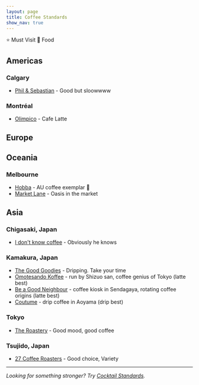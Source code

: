 ```yaml
---
layout: page
title: Coffee Standards
show_nav: true
---
```


⭐️ Must Visit
🍴 Food



## Americas 

### Calgary

* [Phil & Sebastian](https://www.philsebastian.com) - Good but sloowwww

### Montréal

* [Olimpico](http://www.cafeolimpico.com/) - Cafe Latte

## Europe



## Oceania 



### Melbourne

* [Hobba](http://www.hobba.com.au) - AU coffee exemplar 🍴
* [Market Lane](http://www.marketlane.com.au) - Oasis in the market



## Asia

### Chigasaki, Japan
* [I don't know coffee](http://idontknowcoffee.com) - Obviously he knows

### Kamakura, Japan
* [The Good Goodies](https://www.facebook.com/THEGOODGOODIES) - Dripping. Take your time
* [Omotesando Koffee](http://ooo-koffee.com/index_omotesando.html) - run by Shizuo san, coffee genius of Tokyo (latte best)
* [Be a Good Neighbour](http://beagoodneighbor.net/) - coffee kiosk in Sendagaya, rotating coffee origins (latte best)
* [Coutume](http://coutume.jp/) - drip coffee in Aoyama (drip best)

### Tokyo
* [The Roastery](http://www.tyharborbrewing.co.jp/jp/roastery/) - Good mood, good coffee


### Tsujido, Japan
* [27 Coffee Roasters](http://27coffee.jp/) - Good choice, Variety


---

*Looking for something stronger? Try [Cocktail Standards](https://cocktailstandards.github.io/).*
